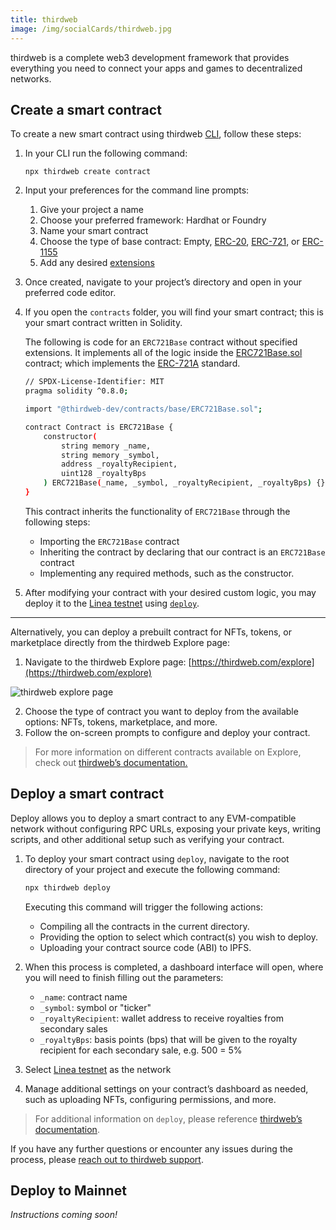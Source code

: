 ```yaml
---
title: thirdweb
image: /img/socialCards/thirdweb.jpg
---
```


thirdweb is a complete web3 development framework that provides everything you need to connect your apps and games to decentralized networks.

## Create a smart contract

To create a new smart contract using thirdweb [CLI](https://portal.thirdweb.com/cli), follow these steps:

1. In your CLI run the following command:

   ```
   npx thirdweb create contract
   ```

2. Input your preferences for the command line prompts:
   1. Give your project a name
   2. Choose your preferred framework: Hardhat or Foundry
   3. Name your smart contract
   4. Choose the type of base contract: Empty, [ERC-20](https://portal.thirdweb.com/solidity/base-contracts/ERC-20base), [ERC-721](https://portal.thirdweb.com/solidity/base-contracts/erc721base), or [ERC-1155](https://portal.thirdweb.com/solidity/base-contracts/erc1155base)
   5. Add any desired [extensions](https://portal.thirdweb.com/solidity/extensions)
3. Once created, navigate to your project’s directory and open in your preferred code editor.
4. If you open the `contracts` folder, you will find your smart contract; this is your smart contract written in Solidity.

   The following is code for an `ERC721Base` contract without specified extensions. It implements all of the logic inside the [ERC721Base.sol](https://github.com/thirdweb-dev/contracts/blob/main/contracts/base/ERC721Base.sol) contract; which implements the [ERC-721A](https://github.com/thirdweb-dev/contracts/blob/main/contracts/eip/ERC721A.sol) standard.

   ```bash
   // SPDX-License-Identifier: MIT
   pragma solidity ^0.8.0;

   import "@thirdweb-dev/contracts/base/ERC721Base.sol";

   contract Contract is ERC721Base {
       constructor(
           string memory _name,
           string memory _symbol,
           address _royaltyRecipient,
           uint128 _royaltyBps
       ) ERC721Base(_name, _symbol, _royaltyRecipient, _royaltyBps) {}
   }
   ```

   This contract inherits the functionality of `ERC721Base` through the following steps:

   - Importing the `ERC721Base` contract
   - Inheriting the contract by declaring that our contract is an `ERC721Base` contract
   - Implementing any required methods, such as the constructor.

5. After modifying your contract with your desired custom logic, you may deploy it to the [Linea testnet](https://thirdweb.com/linea-testnet) using [`deploy`](https://portal.thirdweb.com/deploy).

---

Alternatively, you can deploy a prebuilt contract for NFTs, tokens, or marketplace directly from the thirdweb Explore page:

1. Navigate to the thirdweb Explore page: [https://thirdweb.com/explore](https://thirdweb.com/explore)

<div class="center-container">
  <div class="img-large">
    <img
      src="/img/article_images/Build_on_Linea/Quickstart/Deploy_a_smart_contract/thirdweb/Linea_thirdweb_explore_page.png"
      alt="thirdweb explore page"
    />
  </div>
</div>

2. Choose the type of contract you want to deploy from the available options: NFTs, tokens, marketplace, and more.
3. Follow the on-screen prompts to configure and deploy your contract.

> For more information on different contracts available on Explore, check out [thirdweb’s documentation.](https://portal.thirdweb.com/pre-built-contracts)

## Deploy a smart contract

Deploy allows you to deploy a smart contract to any EVM-compatible network without configuring RPC URLs, exposing your private keys, writing scripts, and other additional setup such as verifying your contract.

1. To deploy your smart contract using `deploy`, navigate to the root directory of your project and execute the following command:

   ```bash
   npx thirdweb deploy
   ```

   Executing this command will trigger the following actions:

   - Compiling all the contracts in the current directory.
   - Providing the option to select which contract(s) you wish to deploy.
   - Uploading your contract source code (ABI) to IPFS.

2. When this process is completed, a dashboard interface will open, where you will need to finish filling out the parameters:
   - `_name`: contract name
   - `_symbol`: symbol or "ticker"
   - `_royaltyRecipient`: wallet address to receive royalties from secondary sales
   - `_royaltyBps`: basis points (bps) that will be given to the royalty recipient for each secondary sale, e.g. 500 = 5%
3. Select [Linea testnet](https://thirdweb.com/linea-testnet) as the network
4. Manage additional settings on your contract’s dashboard as needed, such as uploading NFTs, configuring permissions, and more.

> For additional information on `deploy`, please reference [thirdweb’s documentation](https://portal.thirdweb.com/deploy).

If you have any further questions or encounter any issues during the process, please [reach out to thirdweb support](https://support.thirdweb.com).

## Deploy to Mainnet

_Instructions coming soon!_
